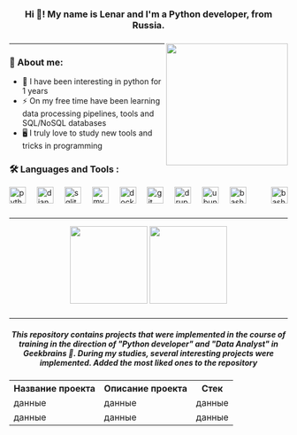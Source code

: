 ###

<h3 align="center">Hi 👋! My name is Lenar and I'm a Python developer, from Russia. </h3>

###

<img align="right" height="220" src="https://media.giphy.com/media/Y4ak9Ki2GZCbJxAnJD/giphy.gif"  />

###
_____________________________
### 💾 About me:
* 🐍 I have been interesting in python for 1 years
* ⚡ On my free time have been learning data processing pipelines, tools and SQL/NoSQL databases
* 🖥️ I truly love to study new tools and tricks in programming

###

### 🛠  Languages and Tools :
<div align="left">
  <img src="https://cdn.jsdelivr.net/gh/devicons/devicon/icons/python/python-original.svg" height="30" alt="python logo"  />
  <img width="12" />
  <img src="https://cdn.jsdelivr.net/gh/devicons/devicon/icons/django/django-plain.svg" height="30" alt="django logo"  />
  <img width="12" />
  <img src="https://cdn.jsdelivr.net/gh/devicons/devicon/icons/sqlite/sqlite-original.svg" height="30" alt="sqlite logo"  />
  <img width="12" />
  <img src="https://cdn.jsdelivr.net/gh/devicons/devicon/icons/mysql/mysql-original.svg" height="30" alt="mysql logo"  />
  <img width="12" />
  <img src="https://cdn.jsdelivr.net/gh/devicons/devicon/icons/docker/docker-original.svg" height="30" alt="docker logo"  />
  <img width="12" />
  <img src="https://cdn.jsdelivr.net/gh/devicons/devicon/icons/git/git-original.svg" height="30" alt="git logo"  />
  <img width="12" />
  <img src="https://cdn.jsdelivr.net/gh/devicons/devicon/icons/drupal/drupal-original.svg" height="30" alt="drupal logo"  />
  <img width="12" />
  <img src="https://cdn.jsdelivr.net/gh/devicons/devicon/icons/ubuntu/ubuntu-plain.svg" height="30" alt="ubuntu logo"  />
  <img width="12" />
  <img src="https://cdn.jsdelivr.net/gh/devicons/devicon/icons/bash/bash-original.svg" height="30" alt="bash logo"  />
  
  <img align="right" src="https://www.codewars.com/users/lenaruch/badges/large" height="30" alt="bash logo"  />
</div>

###
_______________

<div align="center">
  <img src="https://github-readme-stats.vercel.app/api/top-langs/?username=lenaruch&layout=compact&theme=radical&line_height=21" height="140" />
  <img src="https://github-readme-stats.vercel.app/api?username=lenaruch&show_icons=true&theme=radical&hide_title=true&line_height=21" height="140"/>
</div>

###

____
<div align="center">
  <h5>This repository contains projects that were implemented in the course of training in the direction of <em>"Python developer"</em> and <em>"Data Analyst"</em> in Geekbrains 🧠. During my studies, several interesting projects were implemented. Added the most liked ones to the repository</h5>
</div>

###

<table>
<tr><th>Название проекта</th><th>Описание проекта</th><th>Стек</th></tr>
<tr><td>данные</td><td>данные</td><td>данные</td></tr>
<tr><td>данные</td><td>данные</td><td>данные</td></tr>
</table>

###
